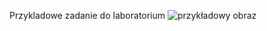 Przykladowe zadanie do laboratorium
![przykładowy obraz]([https://th.bing.com/th/id/OIP.hoSGNXMmOMCuiHzHC8SB3gHaEw?w=274&h=180&c=7&r=0&o=5&pid=1.7](https://png.pngtree.com/background/20220217/pngtree-colorful-sports-theme-background-material-image_944423.jpg))
